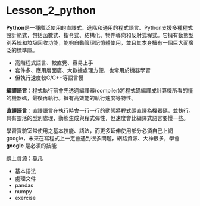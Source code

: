 # Lesson_2_python
**Python**是一種廣泛使用的直譯式、進階和通用的程式語言。Python支援多種程式設計範式，包括函數式、指令式、結構化、物件導向和反射式程式。它擁有動態型別系統和垃圾回收功能，能夠自動管理記憶體使用，並且其本身擁有一個巨大而廣泛的標準庫。

* 高階程式語言、較直覺、容易上手
* 套件多、應用層面廣、大數據處理方便，也常用於機器學習
* 但執行速度較C/C++等語言慢

**編譯語言**：程式執行前會先透過編譯器(compiler)將程式碼編譯成計算機所看的懂的機器碼，最後再執行。擁有高效能的執行速度等特性。

**直譯語言**：直譯語言在執行時會一行一行的動態將程式碼直譯為機器碼，並執行。具有靈活的型別處理，動態生成與程式彈性，但速度會比編譯式語言要慢一些。

學習實驗室常使用之基本技能、語法，而更多延伸使用部分必須自己上網google，未來在寫程式上一定會遇到很多問題，網路資源、大神很多，學會 **google** 是必須的技能

線上資源：[莫凡](https://mofanpy.com/tutorials/python-basic/basic/)

* 基本語法
* 處理文件
* pandas
* numpy
* exercise